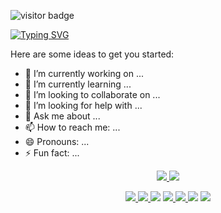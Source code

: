 <!-- Visitor -->
![visitor badge](https://visitor-badge.laobi.icu/badge?page_id=jwenjian.visitor-badge&left_color=gray&right_color=red&left_text=Visitors)

<!-- Welcoming -->
[![Typing SVG](https://readme-typing-svg.demolab.com?font=Dancing+Script&weight=700&size=50&duration=3000&pause=1000&color=AB2222&background=FFFFFF00&center=true&vCenter=true&random=false&width=700&height=100&lines=Welcome+to+NichtSylph's+Github)](https://git.io/typing-svg)

Here are some ideas to get you started:

- 🔭 I’m currently working on ...
- 🌱 I’m currently learning ...
- 👯 I’m looking to collaborate on ...
- 🤔 I’m looking for help with ...
- 💬 Ask me about ...
- 📫 How to reach me: ...
- 😄 Pronouns: ...
- ⚡ Fun fact: ...

<!-- Icons -->
<p align="center">
  <a href="https://skillicons.dev">
    <img src="https://skillicons.dev/icons?i=arduino,autocad,css,discord,github,html,js,instagram,linkedin,react"/>
    <img src="https://skillicons.dev/icons?i=linux,matlab,maven,mongodb,mysql,nodejs,ps,py,raspberrypi,twitter,unity,vscode,express"/>
  </a>
</p>

<!-- Badges -->
<div align = "center">
  <a href="">
<img src="https://img.shields.io/badge/Discord-5865F2?style=for-the-badge&logo=discord&logoColor=white"/>
  </a>
  <a href="">
<img src="https://img.shields.io/badge/Gmail-D14836?style=for-the-badge&logo=gmail&logoColor=white"/>
  </a>
<img src="https://img.shields.io/badge/Twitch-9146FF?style=for-the-badge&logo=twitch&logoColor=white"/>
  <a href="">
<img src="https://img.shields.io/badge/YouTube-FF0000?style=for-the-badge&logo=youtube&logoColor=white"/>
  </a>
  <a href="">
<img src="https://img.shields.io/badge/Instagram-E4405F?style=for-the-badge&logo=instagram&logoColor=white"/>
  </a>
<img src="https://img.shields.io/badge/X-000000?style=for-the-badge&logo=x&logoColor=white"/>
  <a href="">
<img src="https://img.shields.io/badge/LinkedIn-0077B5?style=for-the-badge&logo=linkedin&logoColor=white"/>
  </a>
</div>


